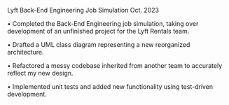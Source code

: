 Lyft Back-End Engineering Job Simulation Oct. 2023


• Completed the Back-End Engineering job simulation, taking over development of an unfinished project for the Lyft Rentals team.

• Drafted a UML class diagram representing a new reorganized architecture.

• Refactored a messy codebase inherited from another team to accurately reflect my new design. 

• Implemented unit tests and added new functionality using test-driven development.
